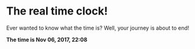 # The real time clock!

Ever wanted to know what the time is? Well, your journey is about to end!

**The time is Nov 06, 2017, 22:08**